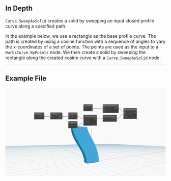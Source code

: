 ## In Depth
`Curve.SweepAsSolid` creates a solid by sweeping an input closed profile curve along a specified path. 

In the example below, we use a rectangle as the base profile curve. The path is created by using a cosine function with a sequence of angles to vary the x-coordinates of a set of points. The points are used as the input to a `NurbsCurve.ByPoints` node. We then create a solid by sweeping the rectangle along the created cosine curve with a `Curve.SweepAsSolid` node.
___
## Example File

![Curve.SweepAsSolid(curve, path, cutEndOff)](./Autodesk.DesignScript.Geometry.Curve.SweepAsSolid(curve,%20path,%20cutEndOff)_img.jpg)